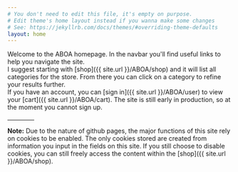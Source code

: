 ```yaml
---
# You don't need to edit this file, it's empty on purpose.
# Edit theme's home layout instead if you wanna make some changes
# See: https://jekyllrb.com/docs/themes/#overriding-theme-defaults
layout: home
---
```


Welcome to the ABOA homepage. In the navbar you'll find useful links to help you navigate the site.
<br style="margin-bottom:20px;">
I suggest starting with [shop]({{ site.url }}/ABOA/shop) and it will
list all categories for the store. From there you can click on a category to refine
your results further.
<br style="margin-bottom:20px;">
If you have an account, you can [sign in]({{ site.url }}/ABOA/user) to view your [cart]({{ site.url }}/ABOA/cart). The site is still early in production, so at the moment you cannot sign up.

<hr style="width:60px; margin:20px 0px 15px 0px;">

<strong>Note:</strong> Due to the nature of github pages, the major functions of this site
rely on cookies to be enabled. The only cookies stored are created from information
you input in the fields on this site. If you still choose to disable cookies, you
can still freely access the content within the [shop]({{ site.url }}/ABOA/shop).
